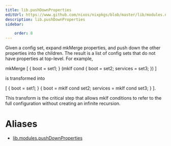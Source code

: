 ```yaml
---
title: lib.pushDownProperties
editUrl: https://www.github.com/nixos/nixpkgs/blob/master/lib/modules.nix#L879C24
description: lib.pushDownProperties
sidebar:

    order: 8
---
```


Given a config set, expand mkMerge properties, and push down the
other properties into the children.  The result is a list of
config sets that do not have properties at top-level.  For
example,

mkMerge [ { boot = set1; } (mkIf cond { boot = set2; services = set3; }) ]

is transformed into

[ { boot = set1; } { boot = mkIf cond set2; services = mkIf cond set3; } ].

This transform is the critical step that allows mkIf conditions
to refer to the full configuration without creating an infinite
recursion.


# Aliases

- [lib.modules.pushDownProperties](/nix-doc-comments/reference/lib/modules/lib-modules-pushDownProperties)


